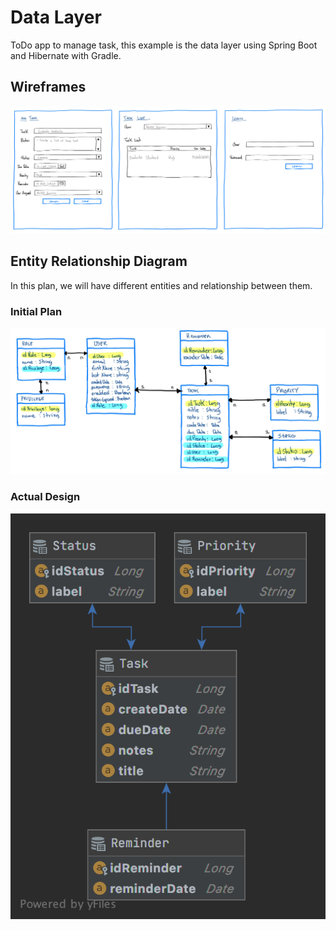 # Data Layer

ToDo app to manage task, this example is the data layer using Spring Boot and Hibernate with Gradle.

## Wireframes

![](wireframes.jpeg)

## Entity Relationship Diagram

In this plan, we will have different entities and relationship between them.



### Initial Plan





![er-diagram](er-diagram.jpeg)

### Actual Design

![](er-diagram-real.png)